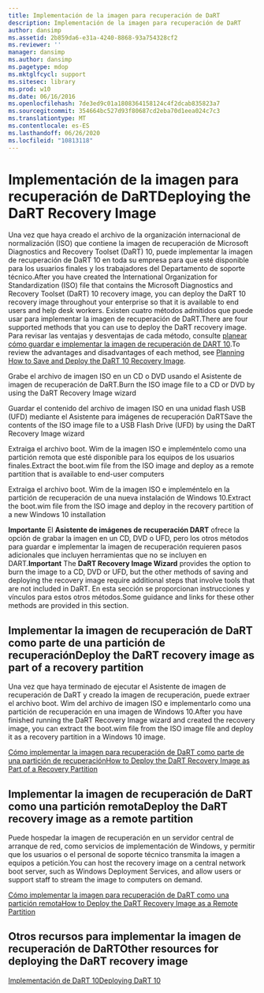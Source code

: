 ```yaml
---
title: Implementación de la imagen para recuperación de DaRT
description: Implementación de la imagen para recuperación de DaRT
author: dansimp
ms.assetid: 2b859da6-e31a-4240-8868-93a754328cf2
ms.reviewer: ''
manager: dansimp
ms.author: dansimp
ms.pagetype: mdop
ms.mktglfcycl: support
ms.sitesec: library
ms.prod: w10
ms.date: 06/16/2016
ms.openlocfilehash: 7de3ed9c01a1808364158124c4f2dcab835823a7
ms.sourcegitcommit: 354664bc527d93f80687cd2eba70d1eea024c7c3
ms.translationtype: MT
ms.contentlocale: es-ES
ms.lasthandoff: 06/26/2020
ms.locfileid: "10813118"
---
```

# <span data-ttu-id="89ba5-103">Implementación de la imagen para recuperación de DaRT</span><span class="sxs-lookup"><span data-stu-id="89ba5-103">Deploying the DaRT Recovery Image</span></span>


<span data-ttu-id="89ba5-104">Una vez que haya creado el archivo de la organización internacional de normalización (ISO) que contiene la imagen de recuperación de Microsoft Diagnostics and Recovery Toolset (DaRT) 10, puede implementar la imagen de recuperación de DaRT 10 en toda su empresa para que esté disponible para los usuarios finales y los trabajadores del Departamento de soporte técnico.</span><span class="sxs-lookup"><span data-stu-id="89ba5-104">After you have created the International Organization for Standardization (ISO) file that contains the Microsoft Diagnostics and Recovery Toolset (DaRT) 10 recovery image, you can deploy the DaRT 10 recovery image throughout your enterprise so that it is available to end users and help desk workers.</span></span> <span data-ttu-id="89ba5-105">Existen cuatro métodos admitidos que puede usar para implementar la imagen de recuperación de DaRT.</span><span class="sxs-lookup"><span data-stu-id="89ba5-105">There are four supported methods that you can use to deploy the DaRT recovery image.</span></span> <span data-ttu-id="89ba5-106">Para revisar las ventajas y desventajas de cada método, consulte [planear cómo guardar e implementar la imagen de recuperación de DART 10](planning-how-to-save-and-deploy-the-dart-10-recovery-image.md).</span><span class="sxs-lookup"><span data-stu-id="89ba5-106">To review the advantages and disadvantages of each method, see [Planning How to Save and Deploy the DaRT 10 Recovery Image](planning-how-to-save-and-deploy-the-dart-10-recovery-image.md).</span></span>

<span data-ttu-id="89ba5-107">Grabe el archivo de imagen ISO en un CD o DVD usando el Asistente de imagen de recuperación de DaRT.</span><span class="sxs-lookup"><span data-stu-id="89ba5-107">Burn the ISO image file to a CD or DVD by using the DaRT Recovery Image wizard</span></span>

<span data-ttu-id="89ba5-108">Guardar el contenido del archivo de imagen ISO en una unidad flash USB (UFD) mediante el Asistente para imágenes de recuperación DaRT</span><span class="sxs-lookup"><span data-stu-id="89ba5-108">Save the contents of the ISO image file to a USB Flash Drive (UFD) by using the DaRT Recovery Image wizard</span></span>

<span data-ttu-id="89ba5-109">Extraiga el archivo boot. Wim de la imagen ISO e impleméntelo como una partición remota que esté disponible para los equipos de los usuarios finales.</span><span class="sxs-lookup"><span data-stu-id="89ba5-109">Extract the boot.wim file from the ISO image and deploy as a remote partition that is available to end-user computers</span></span>

<span data-ttu-id="89ba5-110">Extraiga el archivo boot. Wim de la imagen ISO e impleméntelo en la partición de recuperación de una nueva instalación de Windows 10.</span><span class="sxs-lookup"><span data-stu-id="89ba5-110">Extract the boot.wim file from the ISO image and deploy in the recovery partition of a new Windows 10 installation</span></span>

<span data-ttu-id="89ba5-111">**Importante**  El **Asistente de imágenes de recuperación DART** ofrece la opción de grabar la imagen en un CD, DVD o UFD, pero los otros métodos para guardar e implementar la imagen de recuperación requieren pasos adicionales que incluyen herramientas que no se incluyen en DART.</span><span class="sxs-lookup"><span data-stu-id="89ba5-111">**Important** The **DaRT Recovery Image Wizard** provides the option to burn the image to a CD, DVD or UFD, but the other methods of saving and deploying the recovery image require additional steps that involve tools that are not included in DaRT.</span></span> <span data-ttu-id="89ba5-112">En esta sección se proporcionan instrucciones y vínculos para estos otros métodos.</span><span class="sxs-lookup"><span data-stu-id="89ba5-112">Some guidance and links for these other methods are provided in this section.</span></span>

 

## <span data-ttu-id="89ba5-113">Implementar la imagen de recuperación de DaRT como parte de una partición de recuperación</span><span class="sxs-lookup"><span data-stu-id="89ba5-113">Deploy the DaRT recovery image as part of a recovery partition</span></span>


<span data-ttu-id="89ba5-114">Una vez que haya terminado de ejecutar el Asistente de imagen de recuperación de DaRT y creado la imagen de recuperación, puede extraer el archivo boot. Wim del archivo de imagen ISO e implementarlo como una partición de recuperación en una imagen de Windows 10.</span><span class="sxs-lookup"><span data-stu-id="89ba5-114">After you have finished running the DaRT Recovery Image wizard and created the recovery image, you can extract the boot.wim file from the ISO image file and deploy it as a recovery partition in a Windows 10 image.</span></span>

[<span data-ttu-id="89ba5-115">Cómo implementar la imagen para recuperación de DaRT como parte de una partición de recuperación</span><span class="sxs-lookup"><span data-stu-id="89ba5-115">How to Deploy the DaRT Recovery Image as Part of a Recovery Partition</span></span>](how-to-deploy-the-dart-recovery-image-as-part-of-a-recovery-partition-dart-10.md)

## <span data-ttu-id="89ba5-116">Implementar la imagen de recuperación de DaRT como una partición remota</span><span class="sxs-lookup"><span data-stu-id="89ba5-116">Deploy the DaRT recovery image as a remote partition</span></span>


<span data-ttu-id="89ba5-117">Puede hospedar la imagen de recuperación en un servidor central de arranque de red, como servicios de implementación de Windows, y permitir que los usuarios o el personal de soporte técnico transmita la imagen a equipos a petición.</span><span class="sxs-lookup"><span data-stu-id="89ba5-117">You can host the recovery image on a central network boot server, such as Windows Deployment Services, and allow users or support staff to stream the image to computers on demand.</span></span>

[<span data-ttu-id="89ba5-118">Cómo implementar la imagen para recuperación de DaRT como una partición remota</span><span class="sxs-lookup"><span data-stu-id="89ba5-118">How to Deploy the DaRT Recovery Image as a Remote Partition</span></span>](how-to-deploy-the-dart-recovery-image-as-a-remote-partition-dart-10.md)

## <span data-ttu-id="89ba5-119">Otros recursos para implementar la imagen de recuperación de DaRT</span><span class="sxs-lookup"><span data-stu-id="89ba5-119">Other resources for deploying the DaRT recovery image</span></span>


[<span data-ttu-id="89ba5-120">Implementación de DaRT 10</span><span class="sxs-lookup"><span data-stu-id="89ba5-120">Deploying DaRT 10</span></span>](deploying-dart-10.md)

 

 





